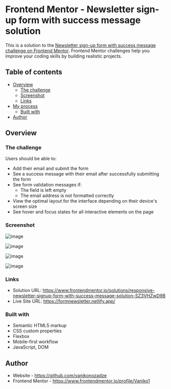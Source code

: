 # Frontend Mentor - Newsletter sign-up form with success message solution

This is a solution to the [Newsletter sign-up form with success message challenge on Frontend Mentor](https://www.frontendmentor.io/challenges/newsletter-signup-form-with-success-message-3FC1AZbNrv). Frontend Mentor challenges help you improve your coding skills by building realistic projects.

## Table of contents

- [Overview](#overview)
  - [The challenge](#the-challenge)
  - [Screenshot](#screenshot)
  - [Links](#links)
- [My process](#my-process)
  - [Built with](#built-with)
- [Author](#author)

## Overview

### The challenge

Users should be able to:

- Add their email and submit the form
- See a success message with their email after successfully submitting the form
- See form validation messages if:
  - The field is left empty
  - The email address is not formatted correctly
- View the optimal layout for the interface depending on their device's screen size
- See hover and focus states for all interactive elements on the page

### Screenshot

![image](https://github.com/vanikonozadze/Newsletter-Sign-Up-Form/assets/115501603/8ab9f4a7-ee06-4d15-b838-87074e3b7bc7)

![image](https://github.com/vanikonozadze/Newsletter-Sign-Up-Form/assets/115501603/0bad5906-2138-434c-ae89-a54799e7437a)

![image](https://github.com/vanikonozadze/Newsletter-Sign-Up-Form/assets/115501603/dd588728-3060-4371-ab17-1b2a92cccfab)

![image](https://github.com/vanikonozadze/Newsletter-Sign-Up-Form/assets/115501603/08f25e58-217b-4a0d-884f-a52af334f447)

### Links

- Solution URL: https://www.frontendmentor.io/solutions/responsive-newsletter-signup-form-with-success-message-solution-SZ3VHZwD9B
- Live Site URL: https://formnewsletter.netlify.app/

### Built with

- Semantic HTML5 markup
- CSS custom properties
- Flexbox
- Mobile-first workflow
- JavaScript, DOM

## Author

- Website - https://github.com/vanikonozadze
- Frontend Mentor - https://www.frontendmentor.io/profile/Vaniko1
